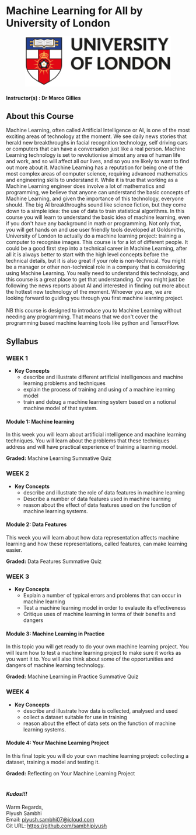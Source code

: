 # Machine Learning for All by University of London

<p align="center">
  <a href="javascript:void(0)" rel="noopener">
 <img width=400px  src="University-of-london-logo.png" alt="University-of-london-logo"></a>
</p>

#### Instructor(s) : Dr Marco Gillies

## About this Course

Machine Learning, often called Artificial Intelligence or AI, is one of the most exciting areas of technology at the moment. We see daily news stories that herald new breakthroughs in facial recognition technology, self driving cars or computers that can have a conversation just like a real person. Machine Learning technology is set to revolutionise almost any area of human life and work, and so will affect all our lives, and so you are likely to want to find out more about it. Machine Learning has a reputation for being one of the most complex areas of computer science, requiring advanced mathematics and engineering skills to understand it. While it is true that working as a Machine Learning engineer does involve a lot of mathematics and programming, we believe that anyone can understand the basic concepts of Machine Learning, and given the importance of this technology, everyone should. The big AI breakthroughs sound like science fiction, but they come down to a simple idea: the use of data to train statistical algorithms. In this course you will learn to understand the basic idea of machine learning, even if you don't have any background in math or programming. Not only that, you will get hands on and use user friendly tools developed at Goldsmiths, University of London to actually do a machine learning project: training a computer to recognise images. This course is for a lot of different people. It could be a good first step into a technical career in Machine Learning, after all it is always better to start with the high level concepts before the technical details, but it is also great if your role is non-technical. You might be a manager or other non-technical role in a company that is considering using Machine Learning. You really need to understand this technology, and this course is a great place to get that understanding. Or you might just be following the news reports about AI and interested in finding out more about the hottest new technology of the moment. Whoever you are, we are looking forward to guiding you through you first machine learning project.\
\
NB this course is designed to introduce you to Machine Learning without needing any programming. That means that we don't cover the programming based machine learning tools like python and TensorFlow.

## Syllabus

### WEEK 1

* **Key Concepts**
	* describe and illustrate different artificial intelligences and machine learning problems and techniques
	* explain the process of training and using of a machine learning model
	* train and debug a machine learning system based on a notional machine model of that system.

#### Module 1: Machine learning

In this week you will learn about artificial intelligence and machine learning techniques. You will learn about the problems that these techniques address and will have practical experience of training a learning model.

**Graded:** Machine Learning Summative Quiz

### WEEK 2

* **Key Concepts**
	* describe and illustrate the role of data features in machine learning
	* Describe a number of data features used in machine learning
	* reason about the effect of data features used on the function of machine learning systems.

#### Module 2: Data Features

This week you will learn about how data representation affects machine learning and how these representations, called features, can make learning easier.

**Graded:** Data Features Summative Quiz

### WEEK 3

* **Key Concepts**
	* Explain a number of typical errors and problems that can occur in machine learning
	* Test a machine learning model in order to evalaute its effectiveness
	* Critique uses of machine learning in terms of their benefits and dangers

#### Module 3: Machine Learning in Practice

In this topic you will get ready to do your own machine learning project. You will learn how to test a machine learning project to make sure it works as you want it to. You will also think about some of the opportunities and dangers of machine learning technology.

**Graded:** Machine Learning in Practice Summative Quiz

### WEEK 4

* **Key Concepts**
	* describe and illustrate how data is collected, analysed and used
	* collect a dataset suitable for use in training
	* reason about the effect of data sets on the function of machine learning systems.

#### Module 4: Your Machine Learning Project

In this final topic you will do your own machine learning project: collecting a dataset, training a model and testing it.

**Graded:** Reflecting on Your Machine Learning Project

#
#
#### ***Kudos!!!***

Warm Regards, \
Piyush Sambhi \
Email: piyush.sambhi07@icloud.com \
Git URL: https://github.com/sambhipiyush
